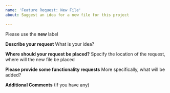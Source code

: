 ```yaml
---
name: 'Feature Request: New File'
about: Suggest an idea for a new file for this project

---
```


Please use the __new__ label

**Describe your request**
What is your idea?

**Where should your request be placed?**
Specify the location of the request, where will the new file be placed

**Please provide some functionality requests**
More specifically, what will be added?

**Additional Comments**
(If you have any)
